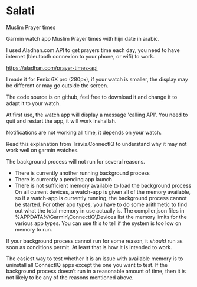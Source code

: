 # Salati
Muslim Prayer times

Garmin watch app Muslim Prayer times with  hijri date in arabic.

I used Aladhan.com API to get prayers time each day, you need to have internet (bleutooth connexion to your phone, or wifi) to work. 

https://aladhan.com/prayer-times-api

I made it for Fenix 6X pro (280px), if your watch is smaller, the display may be different or may go outside the screen. 

The code source is on github, feel free to download it and change it to adapt it to your watch.

At first use, the watch app will display a message 'calling API'. You need to quit and restart the app, it will work inshallah.

Notifications are not working all time, it depends on your watch.

Read this explanation from Travis.ConnectIQ to understand why it may not work well on garmin
watches.

The background process will not run for several reasons.
- There is currently another running background process
- There is currently a pending app launch
- There is not sufficient memory available to load the background process
On all current devices, a watch-app is given all of the memory available, so if a watch-app is currently running, the background process cannot be started. For other app types, you have to do some arithmetic to find out what the total memory in use actually is. The compiler.json files in %APPDATA%\Garmin\ConnectIQ\Devices list the memory limits for the various app types. You can use this to tell if the system is too low on memory to run.

If your background process cannot run for some reason, it *should* run as soon as conditions permit. At least that is how it is intended to work.

The easiest way to test whether it is an issue with available memory is to uninstall all ConnectIQ apps except the one you want to test. If the background process doesn't run in a reasonable amount of time, then it is not likely to be any of the reasons mentioned above.
